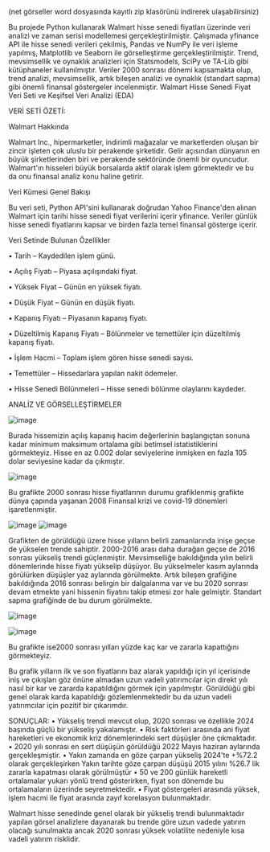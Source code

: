 (net görseller word dosyasında kayıtlı zip klasörünü indirerek ulaşabilirsiniz)

Bu projede Python kullanarak Walmart hisse senedi fiyatları üzerinde veri analizi ve zaman serisi modellemesi gerçekleştirilmiştir. Çalışmada yfinance API ile hisse senedi verileri çekilmiş, Pandas ve NumPy ile veri işleme yapılmış, Matplotlib ve Seaborn ile görselleştirme gerçekleştirilmiştir. Trend, mevsimsellik ve oynaklık analizleri için Statsmodels, SciPy ve TA-Lib gibi kütüphaneler kullanılmıştır. Veriler 2000 sonrası dönemi kapsamakta olup, trend analizi, mevsimsellik, artık bileşen analizi ve oynaklık (standart sapma) gibi önemli finansal göstergeler incelenmiştir.
 Walmart Hisse Senedi Fiyat Veri Seti ve Keşifsel Veri Analizi (EDA)

VERİ SETİ ÖZETİ:

 Walmart Hakkında
 
Walmart Inc., hipermarketler, indirimli mağazalar ve marketlerden oluşan bir zincir işleten çok uluslu bir perakende şirketidir. Gelir açısından dünyanın en büyük şirketlerinden biri ve perakende sektöründe önemli bir oyuncudur. Walmart'ın hisseleri büyük borsalarda aktif olarak işlem görmektedir ve bu da onu finansal analiz konu haline getirir.
 
 Veri Kümesi Genel Bakışı
 
Bu veri seti, Python API'sini kullanarak doğrudan Yahoo Finance'den alınan Walmart için tarihi hisse senedi fiyat verilerini içerir yfinance. Veriler günlük hisse senedi fiyatlarını kapsar ve birden fazla temel finansal gösterge içerir.
 
 Veri Setinde Bulunan Özellikler
 
•	Tarih  – Kaydedilen işlem günü.

•	Açılış Fiyatı  – Piyasa açılışındaki fiyat.

•	Yüksek Fiyat  – Günün en yüksek fiyatı.

•	Düşük Fiyat  – Günün en düşük fiyatı.

•	Kapanış Fiyatı  – Piyasanın kapanış fiyatı.

•	Düzeltilmiş Kapanış Fiyatı  – Bölünmeler ve temettüler için düzeltilmiş kapanış fiyatı.

•	İşlem Hacmi  – Toplam işlem gören hisse senedi sayısı.

•	Temettüler  – Hissedarlara yapılan nakit ödemeler.

•	Hisse Senedi Bölünmeleri  – Hisse senedi bölünme olaylarını kaydeder.

ANALİZ VE GÖRSELLEŞTİRMELER

![image](https://github.com/user-attachments/assets/90fe3604-d69a-4bdd-84a1-18e4256cb720)

Burada hissemizin açılış kapanış hacim değerlerinin başlangıçtan sonuna kadar minimum maksimum ortalama gibi betimsel istatistiklerini görmekteyiz. Hisse en az 0.002 dolar seviyelerine inmişken en fazla 105 dolar seviyesine kadar da çıkmıştır.

![image](https://github.com/user-attachments/assets/2de2873c-7332-4f3c-821a-882f3210f492)

Bu grafikte 2000 sonrası hisse fiyatlarının durumu grafiklenmiş grafikte dünya çapında yaşanan 2008 Finansal krizi ve covid-19 dönemleri işaretlenmiştir.

![image](https://github.com/user-attachments/assets/81cc0ac1-f1e3-48f9-a70f-ac6088944dc7)
![image](https://github.com/user-attachments/assets/5c8b5c12-3025-47a7-afd6-494f59e4e9bf)

Grafikten de görüldüğü üzere hisse yılların belirli zamanlarında inişe geçse de yükselen trende sahiptir. 2000-2016 arası daha durağan geçse de 2016 sonrası yükseliş trendi güçlenmiştir.
Mevsimselliğe bakıldığında yılın belirli dönemlerinde hisse fiyatı yükselip düşüyor. Bu yükselmeler kasım aylarında görülürken düşüşler yaz aylarında görülmekte. Artık bileşen grafiğine bakıldığında 2016 sonrası belirgin bir dalgalanma var ve bu 2020 sonrası devam etmekte yani hissenin fiyatını takip etmesi zor hale gelmiştir. Standart sapma grafiğinde de bu durum görülmekte.

![image](https://github.com/user-attachments/assets/bf7ebcbc-e0fe-4f29-9a3c-1f0980c3edd4)

![image](https://github.com/user-attachments/assets/c71dc0bd-1c95-4702-9d69-5e7aa4382635)

Bu grafikte ise2000 sonrası yılları yüzde kaç kar ve zararla kapattığını görmekteyiz.

Bu grafik yılların ilk ve son fiyatlarını baz alarak yapıldığı için yıl içerisinde iniş ve çıkışları göz önüne almadan uzun vadeli yatırımcılar için direkt yılı nasıl bir kar ve zararda kapatıldığını görmek için yapılmıştır.
Görüldüğü gibi genel olarak karda kapatıldığı gözlemlenmektedir bu da uzun vadeli yatırımcılar için pozitif bir çıkarımdır.

SONUÇLAR:
•	Yükseliş trendi mevcut olup, 2020 sonrası ve özellikle 2024 başında güçlü bir yükseliş yakalamıştır.
•	Risk faktörleri arasında ani fiyat hareketleri ve ekonomik kriz dönemlerindeki sert düşüşler öne çıkmaktadır.
•	2020 yılı sonrası en sert düşüşün görüldüğü 2022 Mayıs haziran aylarında gerçekleşmiştir.
•	Yakın zamanda en göze çarpan yükseliş 2024'te +%72.2 olarak gerçekleşirken
Yakın tarihte göze çarpan düşüşü 2015 yılını %26.7 lik zararla kapatması olarak görülmüştür
•	50 ve 200 günlük hareketli ortalamalar yukarı yönlü trend gösterirken, fiyat son dönemde bu ortalamaların üzerinde seyretmektedir.
•	Fiyat göstergeleri arasında yüksek, işlem hacmi ile fiyat arasında zayıf korelasyon bulunmaktadır.

Walmart hisse senedinde genel olarak bir yükseliş trendi bulunmaktadır yapılan görsel analizlere dayanarak bu trende göre uzun vadede yatırım olacağı sunulmakta ancak 2020 sonrası yüksek volatilite nedeniyle kısa vadeli yatırım risklidir. 
